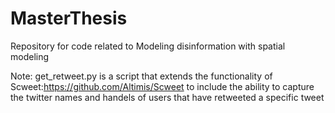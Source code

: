 # MasterThesis
Repository for code related to Modeling disinformation with spatial modeling

Note: get_retweet.py is a script that extends the functionality of Scweet:https://github.com/Altimis/Scweet to include the ability to capture the twitter names and handels of users that have retweeted a specific tweet
